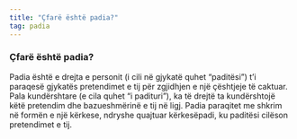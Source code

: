 ```yaml
---
title: "Çfarë është padia?"
tag: padia
---
```


### Çfarë është padia?

Padia është e drejta e personit (i cili në gjykatë quhet “paditësi”) t’i paraqesë gjykatës pretendimet e tij për zgjidhjen e një çështjeje të caktuar. Pala kundërshtare (e cila quhet “i padituri”), ka të drejtë ta kundërshtojë këtë pretendim dhe bazueshmërinë e tij në ligj. Padia paraqitet me shkrim në formën e një kërkese, ndryshe quajtuar kërkesëpadi, ku paditësi cilëson pretendimet e tij.

